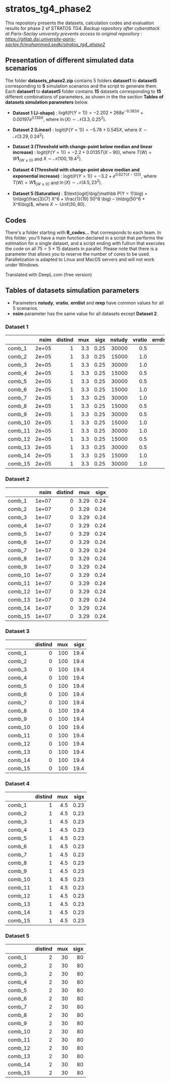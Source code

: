 # stratos_tg4_phase2
This repository presents the datasets, calculation codes and evaluation results for phase 2 of STRATOS TG4. *Backup repository after cyberattack at Paris-Saclay university  prevents access to original repository : https://gitlab.dsi.universite-paris-saclay.fr/mohammed.sedki/stratos_tg4_phase2*



## Presentation of different simulated data scenarios

The folder **datasets_phase2.zip** contains 5 folders **dataset1** to **dataset5** corresponding to **5** simulation scenarios and the script to generate them. Each **dataset1** to **dataset5** folder contains **15** datasets corresponding to **15** different combinations of parameters, as shown in the the section **Tables of datasets simulation parameters** below. 


- **Dataset 1 (J-shape)** : $\text{logit}\big(\mathbb P(Y = 1)\big) =  -2.202 + 268 e^{-0.383 X} + 0.00197 e^{0.139 X}$, where $\ln(X) \sim \mathcal{N}\big(3.3, 0.25^2\big)$.

- **Dataset 2 (Linear)** : $\text{logit}\big(\mathbb P(Y = 1)\big) =  -5.78 + 0.545 X$, where $X \sim \mathcal{N}\big(3.29, 0.24^2\big)$.

- **Dataset 3 (Threshold with change-point below median and linear increase)** : 
$\text{logit}\big(\mathbb P(Y = 1)\big) =  -2.2 + 0.0135 T \big(X-90\big)$, where $T(W) =  W \mathbf{1}_{\{W \ge 0\}}$  and $X \sim \mathcal{N}\big(100,  19.4^2\big)$.

- **Dataset 4 (Threshold with change-point above median and exponential increase)** : 
$\text{logit}\big(\mathbb P(Y = 1)\big) =  -3.2 + e^{0.02 T(X-120)}$, where $T(W) =  W \mathbf{1}_{\{W \ge 0\}}$  and $\ln(X) \sim \mathcal{N}\big(4.5,  23^2\big)$.

- **Dataset 5 (Saturation)** : $\text{logit}\big(\mathbb P(Y = 1)\big) = \ln\big(\frac{3}{7} X^6 + \frac{1}{19} 50^6 \big) – \ln\big(50^6 + X^6\big)$, where $X \sim \text{Unif}(30,80)$.

## Codes 

There's a folder starting with **R_codes...** that corresponds to each team. In this folder, you'll have a main function declared in a script that performs the estimation for a single dataset, and a script ending with fullrun that executes the code on all $75  = 5 \times 15$ datasets in parallel. Please note that there is a parameter that allows you to reserve the number of cores to be used. Parallelization is adapted to Linux and MacOS servers and will not work under Windows. 

Translated with DeepL.com (free version)

   

## Tables of datasets simulation parameters

- Parameters **nstudy**, **vratio**, **errdist** and **nrep** have common values for all 5 scenarios.
- **nsim** parameter has the same value for all datasets except **Dataset 2**. 


### Dataset 1

|        |  nsim| distind| mux| sigx| nstudy| vratio| errdist| nrep|
|:-------|-----:|-------:|---:|----:|------:|------:|-------:|----:|
|comb_1  | 2e+05|       1| 3.3| 0.25|  30000|    0.5|       0|  250|
|comb_2  | 2e+05|       1| 3.3| 0.25|  15000|    1.0|       0|  250|
|comb_3  | 2e+05|       1| 3.3| 0.25|  30000|    1.0|       0|  250|
|comb_4  | 2e+05|       1| 3.3| 0.25|  15000|    0.5|       1|  250|
|comb_5  | 2e+05|       1| 3.3| 0.25|  30000|    0.5|       1|  250|
|comb_6  | 2e+05|       1| 3.3| 0.25|  15000|    1.0|       1|  250|
|comb_7  | 2e+05|       1| 3.3| 0.25|  30000|    1.0|       1|  250|
|comb_8  | 2e+05|       1| 3.3| 0.25|  15000|    0.5|       0|  750|
|comb_9  | 2e+05|       1| 3.3| 0.25|  30000|    0.5|       0|  750|
|comb_10 | 2e+05|       1| 3.3| 0.25|  15000|    1.0|       0|  750|
|comb_11 | 2e+05|       1| 3.3| 0.25|  30000|    1.0|       0|  750|
|comb_12 | 2e+05|       1| 3.3| 0.25|  15000|    0.5|       1|  750|
|comb_13 | 2e+05|       1| 3.3| 0.25|  30000|    0.5|       1|  750|
|comb_14 | 2e+05|       1| 3.3| 0.25|  15000|    1.0|       1|  750|
|comb_15 | 2e+05|       1| 3.3| 0.25|  30000|    1.0|       1|  750|

### Dataset 2 

|        |  nsim| distind|  mux| sigx| 
|:-------|-----:|-------:|----:|----:|
|comb_1  | 1e+07|       0| 3.29| 0.24|  
|comb_2  | 1e+07|       0| 3.29| 0.24|  
|comb_3  | 1e+07|       0| 3.29| 0.24|  
|comb_4  | 1e+07|       0| 3.29| 0.24|  
|comb_5  | 1e+07|       0| 3.29| 0.24|  
|comb_6  | 1e+07|       0| 3.29| 0.24|  
|comb_7  | 1e+07|       0| 3.29| 0.24|  
|comb_8  | 1e+07|       0| 3.29| 0.24| 
|comb_9  | 1e+07|       0| 3.29| 0.24|  
|comb_10 | 1e+07|       0| 3.29| 0.24|  
|comb_11 | 1e+07|       0| 3.29| 0.24| 
|comb_12 | 1e+07|       0| 3.29| 0.24|  
|comb_13 | 1e+07|       0| 3.29| 0.24|  
|comb_14 | 1e+07|       0| 3.29| 0.24|  
|comb_15 | 1e+07|       0| 3.29| 0.24|  


### Dataset 3

|        | distind| mux| sigx|
|:-------|-------:|---:|----:|
|comb_1  |       0| 100| 19.4| 
|comb_2  |       0| 100| 19.4| 
|comb_3  |       0| 100| 19.4| 
|comb_4  |       0| 100| 19.4|  
|comb_5  |       0| 100| 19.4|  
|comb_6  |       0| 100| 19.4|  
|comb_7  |       0| 100| 19.4|  
|comb_8  |       0| 100| 19.4|  
|comb_9  |       0| 100| 19.4| 
|comb_10 |       0| 100| 19.4| 
|comb_11 |       0| 100| 19.4|  
|comb_12 |       0| 100| 19.4|  
|comb_13 |       0| 100| 19.4|  
|comb_14 |       0| 100| 19.4|  
|comb_15 |       0| 100| 19.4|  

### Dataset 4 

|       | distind| mux| sigx|
|:------|-------:|---:|----:|
|comb_1 |       1| 4.5| 0.23| 
|comb_2 |       1| 4.5| 0.23|  
|comb_3 |       1| 4.5| 0.23|  
|comb_4 |       1| 4.5| 0.23|  
|comb_5 |       1| 4.5| 0.23| 
|comb_6 |       1| 4.5| 0.23|  
|comb_7 |       1| 4.5| 0.23|  
|comb_8 |       1| 4.5| 0.23|  
|comb_9 |       1| 4.5| 0.23|  
|comb_10|       1| 4.5| 0.23|  
|comb_11|       1| 4.5| 0.23|  
|comb_12|       1| 4.5| 0.23|  
|comb_13|       1| 4.5| 0.23| 
|comb_14|       1| 4.5| 0.23|  
|comb_15|       1| 4.5| 0.23|  

### Dataset 5 

|        | distind| mux| sigx| 
|:-------|-------:|---:|----:|
|comb_1  |       2|  30|   80|  
|comb_2  |       2|  30|   80| 
|comb_3  |       2|  30|   80|  
|comb_4  |       2|  30|   80|  
|comb_5  |       2|  30|   80|  
|comb_6  |       2|  30|   80|  
|comb_7  |       2|  30|   80|  
|comb_8  |       2|  30|   80|  
|comb_9  |       2|  30|   80|  
|comb_10 |       2|  30|   80|  
|comb_11 |       2|  30|   80|  
|comb_12 |       2|  30|   80|  
|comb_13 |       2|  30|   80|  
|comb_14 |       2|  30|   80|  
|comb_15 |       2|  30|   80|  
